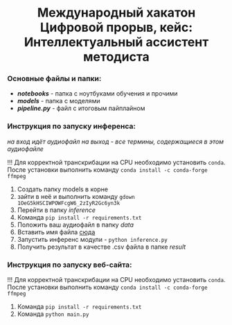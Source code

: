 <h1 align="center">Международный хакатон Цифровой прорыв, кейс: <b>Интеллектуальный ассистент методиста</b></h1>

### Основные файлы и папки:

<ul>
<li><b><i>notebooks</i></b> - папка с ноутбуками обучения и прочими</li>
<li><b><i>models</i></b> - папка с моделями</li>
<li><b><i>pipeline.py</i></b> - файл с итоговым пайплайном</li>
</ul>

### Инструкция по запуску инференса:
<span><i>на вход идёт аудиофайл на выход - все термины, содержащиеся в этом аудиофайле</i></span>

<span>!!! Для корректной транскрибации на CPU необходимо установить `conda`. </span>
<span>После установки выполнить команду `conda install -c conda-forge ffmpeg`</span>

1. Создать папку models в корне
2. зайти в неё и выполнить команду `gdown 1OeG5kHSCIWPOWFcgW6_2zIyR2Gc6yn3k`
3. Перейти в папку <i>inference</i>
4. Команда `pip install -r requirements.txt`
5. Положить ваш аудиофайл в папку <i>data</i>
6. Вставить имя файла <a href="https://github.com/ALT-F4-team-hacks-ai/hacks-ai-global/blob/e54f621c3e4545341239ab3ea41f3e1f8e29f209/inference/inference.py#L294">сюда</a>
7. Запустить инференс модули - `python inference.py`
8. Получить результат в качестве .csv файла в папке <i>result</i>

### Инструкция по запуску веб-сайта:

<span>!!! Для корректной транскрибации на CPU необходимо установить `conda`. </span>
<span>После установки выполнить команду `conda install -c conda-forge ffmpeg`</span>

1. Команда `pip install -r requirements.txt`
2. Команда `python main.py`
